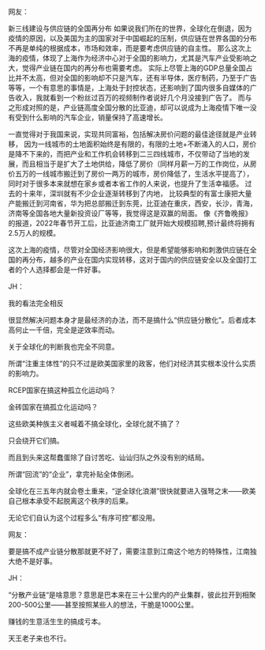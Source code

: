 网友：

新三线建设与供应链的全国再分布
如果说我们所在的世界，全球化在倒退，因为疫情的原因，以及美国为主的国家对于中国崛起的压制，供应链在世界各国的分布不再是单纯的根据成本，市场和效率，而是要考虑供应链的自主性。
那么这次上海的疫情，体现了上海作为经济中心对于全国的影响力，尤其是汽车产业受影响之大，觉得产业链在国内的再分布也需要考虑。
实际上尽管上海的GDP总量全国占比并不太高，但对全国的影响却不只是汽车，还有半导体，医疗制药，乃至于广告等等，一个有意思的事情是，上海处于封控状态，还影响到了国内很多自媒体的广告收入，我就看到一个粉丝过百万的视频制作者说好几个月没接到广告了。
而与之形成对照的是，产业链高度全国分散的比亚迪，却可以说成为上海疫情下唯一没有受到什么影响的汽车企业，销量保持了高速增长。

一直觉得对于我国来说，实现共同富裕，包括解决房价问题的最佳途径就是产业转移，
因为一线城市的土地面积始终是有限的，有限的土地+不断涌入的人口，房价是降不下来的，而把产业和工作机会转移到二三四线城市，不仅带动了当地的发展，而且相当于是扩大了土地供给，降低了房价（同样月薪一万的工作岗位，从房价五万的一线城市搬迁到了房价一两万的城市，房价降低了，生活水平提高了），同时对于很多本来就想在家乡或者本省工作的人来说，也提升了生活幸福感。
过去的十来年，深圳就有不少企业逐渐转移到了内地，
比较典型的有富士康把大量产能搬迁到河南省，华为把总部搬迁到东莞，比亚迪在重庆，西安，长沙，青海，济南等全国各地大量新投资设厂等等，我觉得这是双赢的局面。
像《齐鲁晚报》的报道，2022年春节开工后，比亚迪济南工厂就开始大规模招聘,预计最终将拥有2.5万人的规模。

这次上海的疫情，尽管对全国经济影响很大，但是希望能够影响和刺激供应链在全国的再分布，越多的产业在国内实现转移，这对于国内的供应链安全以及全国打工者的个人选择都会是一件好事。

JH：

我的看法完全相反

很显然解决问题本身才是最经济的办法，而不是搞什么“供应链分散化”。后者成本高何止一千倍，完全是逆效率而动。

关于全球化的判断我也完全不同意。

所谓“注重主体性”的只不过是欧美国家里的政客，他们对经济其实根本没什么实质的影响力。

RCEP国家在搞这种孤立化运动吗？

金砖国家在搞孤立化运动吗？

这些欧美种族主义者喊着不搞全球化，全球化就不搞了？

只会绕开它们搞。

而且到头来这帮蠢蛋除了自讨苦吃、讪讪归队之外没有别的结局。

所谓“回流”的“企业”，拿完补贴全体倒闭。

全球化在三五年内就会卷土重来，“逆全球化浪潮”很快就要进入强弩之末——欧美自己根本承受不起脱离这个秩序的后果。

无论它们自认为这个过程多么“有序可控”都没用。

网友：

要是搞不成产业链分散那就更不好了，需要注意到江南这个地方的特殊性，江南独大绝不是好事。

JH：

“分散产业链“是啥意思？意思是巴本来在三十公里内的产业集群，彼此拉开到相聚200-500公里——甚至按照某些人的想法，干脆是1000公里。

赚钱的生意活生生的搞成亏本。

天王老子来也不行。

